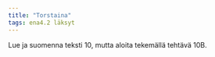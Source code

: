 ```yaml
---
title: "Torstaina"
tags: ena4.2 läksyt
---
```


Lue ja suomenna teksti 10, mutta aloita tekemällä tehtävä 10B.
